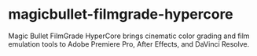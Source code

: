 # magicbullet-filmgrade-hypercore
Magic Bullet FilmGrade HyperCore brings cinematic color grading and film emulation tools to Adobe Premiere Pro, After Effects, and DaVinci Resolve.
